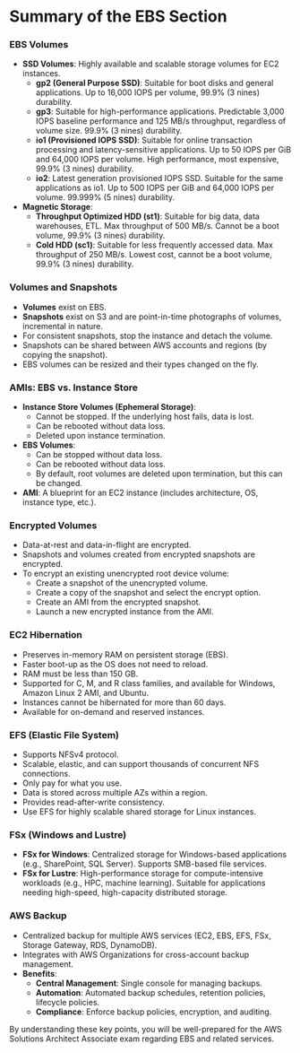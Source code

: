 # Summary of the EBS Section

### EBS Volumes

- **SSD Volumes**: Highly available and scalable storage volumes for EC2 instances.
    - **gp2 (General Purpose SSD)**: Suitable for boot disks and general applications. Up to 16,000 IOPS per volume, 99.9% (3 nines) durability.
    - **gp3**: Suitable for high-performance applications. Predictable 3,000 IOPS baseline performance and 125 MB/s throughput, regardless of volume size. 99.9% (3 nines) durability.
    - **io1 (Provisioned IOPS SSD)**: Suitable for online transaction processing and latency-sensitive applications. Up to 50 IOPS per GiB and 64,000 IOPS per volume. High performance, most expensive, 99.9% (3 nines) durability.
    - **io2**: Latest generation provisioned IOPS SSD. Suitable for the same applications as io1. Up to 500 IOPS per GiB and 64,000 IOPS per volume. 99.999% (5 nines) durability.
- **Magnetic Storage**:
    - **Throughput Optimized HDD (st1)**: Suitable for big data, data warehouses, ETL. Max throughput of 500 MB/s. Cannot be a boot volume, 99.9% (3 nines) durability.
    - **Cold HDD (sc1)**: Suitable for less frequently accessed data. Max throughput of 250 MB/s. Lowest cost, cannot be a boot volume, 99.9% (3 nines) durability.

### Volumes and Snapshots

- **Volumes** exist on EBS.
- **Snapshots** exist on S3 and are point-in-time photographs of volumes, incremental in nature.
- For consistent snapshots, stop the instance and detach the volume.
- Snapshots can be shared between AWS accounts and regions (by copying the snapshot).
- EBS volumes can be resized and their types changed on the fly.

### AMIs: EBS vs. Instance Store

- **Instance Store Volumes (Ephemeral Storage)**:
    - Cannot be stopped. If the underlying host fails, data is lost.
    - Can be rebooted without data loss.
    - Deleted upon instance termination.
- **EBS Volumes**:
    - Can be stopped without data loss.
    - Can be rebooted without data loss.
    - By default, root volumes are deleted upon termination, but this can be changed.
- **AMI**: A blueprint for an EC2 instance (includes architecture, OS, instance type, etc.).

### Encrypted Volumes

- Data-at-rest and data-in-flight are encrypted.
- Snapshots and volumes created from encrypted snapshots are encrypted.
- To encrypt an existing unencrypted root device volume:
    - Create a snapshot of the unencrypted volume.
    - Create a copy of the snapshot and select the encrypt option.
    - Create an AMI from the encrypted snapshot.
    - Launch a new encrypted instance from the AMI.

### EC2 Hibernation

- Preserves in-memory RAM on persistent storage (EBS).
- Faster boot-up as the OS does not need to reload.
- RAM must be less than 150 GB.
- Supported for C, M, and R class families, and available for Windows, Amazon Linux 2 AMI, and Ubuntu.
- Instances cannot be hibernated for more than 60 days.
- Available for on-demand and reserved instances.

### EFS (Elastic File System)

- Supports NFSv4 protocol.
- Scalable, elastic, and can support thousands of concurrent NFS connections.
- Only pay for what you use.
- Data is stored across multiple AZs within a region.
- Provides read-after-write consistency.
- Use EFS for highly scalable shared storage for Linux instances.

### FSx (Windows and Lustre)

- **FSx for Windows**: Centralized storage for Windows-based applications (e.g., SharePoint, SQL Server). Supports SMB-based file services.
- **FSx for Lustre**: High-performance storage for compute-intensive workloads (e.g., HPC, machine learning). Suitable for applications needing high-speed, high-capacity distributed storage.

### AWS Backup

- Centralized backup for multiple AWS services (EC2, EBS, EFS, FSx, Storage Gateway, RDS, DynamoDB).
- Integrates with AWS Organizations for cross-account backup management.
- **Benefits**:
    - **Central Management**: Single console for managing backups.
    - **Automation**: Automated backup schedules, retention policies, lifecycle policies.
    - **Compliance**: Enforce backup policies, encryption, and auditing.

By understanding these key points, you will be well-prepared for the AWS Solutions Architect Associate exam regarding EBS and related services.